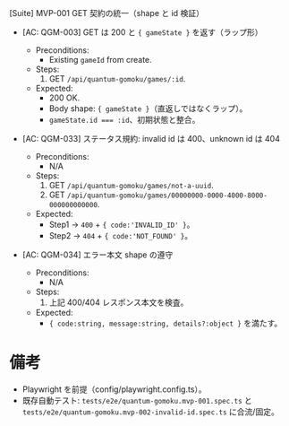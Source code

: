 [Suite] MVP-001 GET 契約の統一（shape と id 検証）

- [AC: QGM-003] GET は 200 と `{ gameState }` を返す（ラップ形）
  - Preconditions:
    - Existing `gameId` from create.
  - Steps:
    1) GET `/api/quantum-gomoku/games/:id`.
  - Expected:
    - 200 OK.
    - Body shape: `{ gameState }`（直返しではなくラップ）。
    - `gameState.id === :id`、初期状態と整合。

- [AC: QGM-033] ステータス規約: invalid id は 400、unknown id は 404
  - Preconditions:
    - N/A
  - Steps:
    1) GET `/api/quantum-gomoku/games/not-a-uuid`.
    2) GET `/api/quantum-gomoku/games/00000000-0000-4000-8000-000000000000`.
  - Expected:
    - Step1 → `400` + `{ code:'INVALID_ID' }`。
    - Step2 → `404` + `{ code:'NOT_FOUND' }`。

- [AC: QGM-034] エラー本文 shape の遵守
  - Preconditions:
    - N/A
  - Steps:
    1) 上記 400/404 レスポンス本文を検査。
  - Expected:
    - `{ code:string, message:string, details?:object }` を満たす。

# 備考
- Playwright を前提（config/playwright.config.ts）。
- 既存自動テスト: `tests/e2e/quantum-gomoku.mvp-001.spec.ts` と `tests/e2e/quantum-gomoku.mvp-002-invalid-id.spec.ts` に合流/固定。

